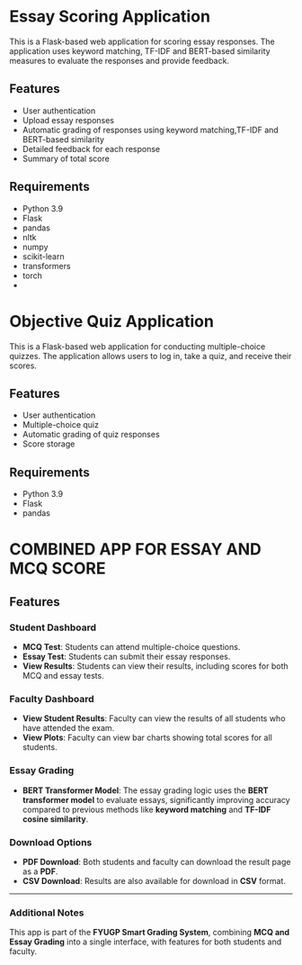 # Essay Scoring Application

This is a Flask-based web application for scoring essay responses. The application uses keyword matching, TF-IDF and BERT-based similarity measures to evaluate the responses and provide feedback.

## Features

- User authentication
- Upload essay responses
- Automatic grading of responses using keyword matching,TF-IDF and BERT-based similarity
- Detailed feedback for each response
- Summary of total score

## Requirements

- Python 3.9
- Flask
- pandas
- nltk
- numpy
- scikit-learn
- transformers
- torch
- 
# Objective Quiz Application

This is a Flask-based web application for conducting multiple-choice quizzes. The application allows users to log in, take a quiz, and receive their scores.

## Features

- User authentication
- Multiple-choice quiz
- Automatic grading of quiz responses
- Score storage

## Requirements

- Python 3.9
- Flask
- pandas
# COMBINED APP FOR ESSAY AND MCQ SCORE

## Features

### Student Dashboard
- **MCQ Test**: Students can attend multiple-choice questions.
- **Essay Test**: Students can submit their essay responses.
- **View Results**: Students can view their results, including scores for both MCQ and essay tests.

### Faculty Dashboard
- **View Student Results**: Faculty can view the results of all students who have attended the exam.
- **View Plots**: Faculty can view bar charts showing total scores for all students.

### Essay Grading
- **BERT Transformer Model**: The essay grading logic uses the **BERT transformer model** to evaluate essays, significantly improving accuracy compared to previous methods like **keyword matching** and **TF-IDF cosine similarity**.

### Download Options
- **PDF Download**: Both students and faculty can download the result page as a **PDF**.
- **CSV Download**: Results are also available for download in **CSV** format.

---

### Additional Notes
This app is part of the **FYUGP Smart Grading System**, combining **MCQ and Essay Grading** into a single interface, with features for both students and faculty.




